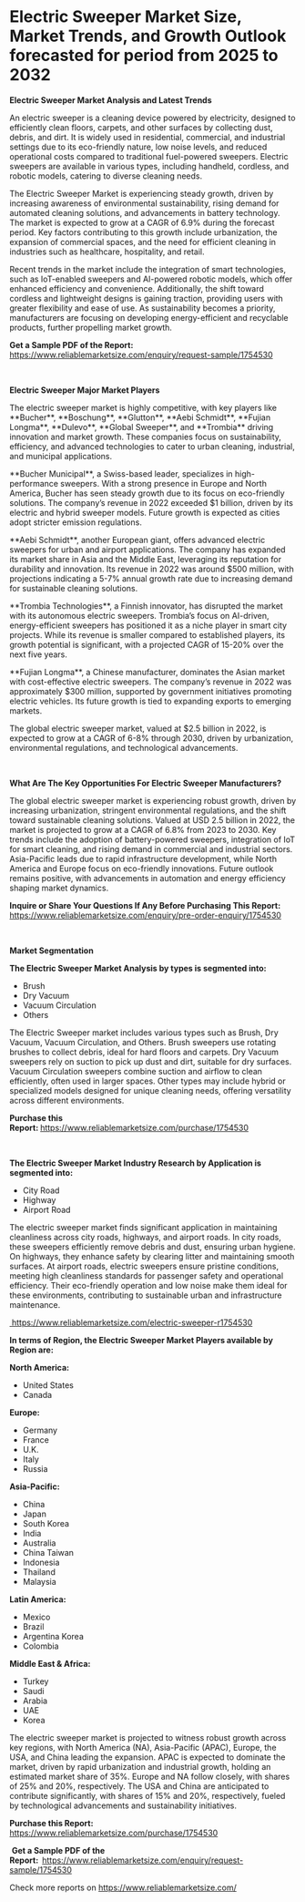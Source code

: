 <p><h1>Electric Sweeper Market Size, Market Trends, and Growth Outlook forecasted for period from 2025 to 2032</h1></p><p><strong>Electric Sweeper Market Analysis and Latest Trends</strong></p>
<p><p>An electric sweeper is a cleaning device powered by electricity, designed to efficiently clean floors, carpets, and other surfaces by collecting dust, debris, and dirt. It is widely used in residential, commercial, and industrial settings due to its eco-friendly nature, low noise levels, and reduced operational costs compared to traditional fuel-powered sweepers. Electric sweepers are available in various types, including handheld, cordless, and robotic models, catering to diverse cleaning needs.</p><p>The Electric Sweeper Market is experiencing steady growth, driven by increasing awareness of environmental sustainability, rising demand for automated cleaning solutions, and advancements in battery technology. The market is expected to grow at a CAGR of 6.9% during the forecast period. Key factors contributing to this growth include urbanization, the expansion of commercial spaces, and the need for efficient cleaning in industries such as healthcare, hospitality, and retail.</p><p>Recent trends in the market include the integration of smart technologies, such as IoT-enabled sweepers and AI-powered robotic models, which offer enhanced efficiency and convenience. Additionally, the shift toward cordless and lightweight designs is gaining traction, providing users with greater flexibility and ease of use. As sustainability becomes a priority, manufacturers are focusing on developing energy-efficient and recyclable products, further propelling market growth.</p></p>
<p><strong>Get a Sample PDF of the Report:&nbsp;</strong> <a href="https://www.reliablemarketsize.com/enquiry/request-sample/1754530?utm_campaign=2005&utm_medium=2&utm_source=Github&utm_content=ia&utm_term=22012025&utm_id=electric-sweeper">https://www.reliablemarketsize.com/enquiry/request-sample/1754530</a></p>
<p>&nbsp;</p>
<p><strong>Electric Sweeper Major Market Players</strong></p>
<p><p>The electric sweeper market is highly competitive, with key players like **Bucher**, **Boschung**, **Glutton**, **Aebi Schmidt**, **Fujian Longma**, **Dulevo**, **Global Sweeper**, and **Trombia** driving innovation and market growth. These companies focus on sustainability, efficiency, and advanced technologies to cater to urban cleaning, industrial, and municipal applications.</p><p>**Bucher Municipal**, a Swiss-based leader, specializes in high-performance sweepers. With a strong presence in Europe and North America, Bucher has seen steady growth due to its focus on eco-friendly solutions. The company’s revenue in 2022 exceeded $1 billion, driven by its electric and hybrid sweeper models. Future growth is expected as cities adopt stricter emission regulations.</p><p>**Aebi Schmidt**, another European giant, offers advanced electric sweepers for urban and airport applications. The company has expanded its market share in Asia and the Middle East, leveraging its reputation for durability and innovation. Its revenue in 2022 was around $500 million, with projections indicating a 5-7% annual growth rate due to increasing demand for sustainable cleaning solutions.</p><p>**Trombia Technologies**, a Finnish innovator, has disrupted the market with its autonomous electric sweepers. Trombia’s focus on AI-driven, energy-efficient sweepers has positioned it as a niche player in smart city projects. While its revenue is smaller compared to established players, its growth potential is significant, with a projected CAGR of 15-20% over the next five years.</p><p>**Fujian Longma**, a Chinese manufacturer, dominates the Asian market with cost-effective electric sweepers. The company’s revenue in 2022 was approximately $300 million, supported by government initiatives promoting electric vehicles. Its future growth is tied to expanding exports to emerging markets.</p><p>The global electric sweeper market, valued at $2.5 billion in 2022, is expected to grow at a CAGR of 6-8% through 2030, driven by urbanization, environmental regulations, and technological advancements.</p></p>
<p>&nbsp;</p>
<p><strong>What Are The Key Opportunities For Electric Sweeper Manufacturers?</strong></p>
<p><p>The global electric sweeper market is experiencing robust growth, driven by increasing urbanization, stringent environmental regulations, and the shift toward sustainable cleaning solutions. Valued at USD 2.5 billion in 2022, the market is projected to grow at a CAGR of 6.8% from 2023 to 2030. Key trends include the adoption of battery-powered sweepers, integration of IoT for smart cleaning, and rising demand in commercial and industrial sectors. Asia-Pacific leads due to rapid infrastructure development, while North America and Europe focus on eco-friendly innovations. Future outlook remains positive, with advancements in automation and energy efficiency shaping market dynamics.</p></p>
<p><strong>Inquire or Share Your Questions If Any Before Purchasing This Report:</strong> <a href="https://www.reliablemarketsize.com/enquiry/pre-order-enquiry/1754530?utm_campaign=2005&utm_medium=2&utm_source=Github&utm_content=ia&utm_term=22012025&utm_id=electric-sweeper">https://www.reliablemarketsize.com/enquiry/pre-order-enquiry/1754530</a></p>
<p>&nbsp;</p>
<p><strong>Market Segmentation</strong></p>
<p><strong>The Electric Sweeper Market Analysis by types is segmented into:</strong></p>
<p><ul><li>Brush</li><li>Dry Vacuum</li><li>Vacuum Circulation</li><li>Others</li></ul></p>
<p><p>The Electric Sweeper market includes various types such as Brush, Dry Vacuum, Vacuum Circulation, and Others. Brush sweepers use rotating brushes to collect debris, ideal for hard floors and carpets. Dry Vacuum sweepers rely on suction to pick up dust and dirt, suitable for dry surfaces. Vacuum Circulation sweepers combine suction and airflow to clean efficiently, often used in larger spaces. Other types may include hybrid or specialized models designed for unique cleaning needs, offering versatility across different environments.</p></p>
<p><strong>Purchase this Report:&nbsp;</strong><a href="https://www.reliablemarketsize.com/purchase/1754530?utm_campaign=2005&utm_medium=2&utm_source=Github&utm_content=ia&utm_term=22012025&utm_id=electric-sweeper">https://www.reliablemarketsize.com/purchase/1754530</a></p>
<p>&nbsp;</p>
<p><strong>The Electric Sweeper Market Industry Research by Application is segmented into:</strong></p>
<p><ul><li>City Road</li><li>Highway</li><li>Airport Road</li></ul></p>
<p><p>The electric sweeper market finds significant application in maintaining cleanliness across city roads, highways, and airport roads. In city roads, these sweepers efficiently remove debris and dust, ensuring urban hygiene. On highways, they enhance safety by clearing litter and maintaining smooth surfaces. At airport roads, electric sweepers ensure pristine conditions, meeting high cleanliness standards for passenger safety and operational efficiency. Their eco-friendly operation and low noise make them ideal for these environments, contributing to sustainable urban and infrastructure maintenance.</p></p>
<p><a href="https://www.reliablemarketsize.com/electric-sweeper-r1754530?utm_campaign=2005&utm_medium=2&utm_source=Github&utm_content=ia&utm_term=22012025&utm_id=electric-sweeper">&nbsp;https://www.reliablemarketsize.com/electric-sweeper-r1754530</a></p>
<p><strong>In terms of Region, the Electric Sweeper Market Players available by Region are:</strong></p>
<p>
    <p> <strong> North America: </strong>
        <ul>
            <li>United States</li>
            <li>Canada</li>
        </ul>
        </p> 
    <p> <strong> Europe: </strong>
        <ul>
            <li>Germany</li>
            <li>France</li>
            <li>U.K.</li>
            <li>Italy</li>
            <li>Russia</li>
        </ul>
        </p> 
    <p> <strong> Asia-Pacific: </strong>
        <ul>
            <li>China</li>
            <li>Japan</li>
            <li>South Korea</li>
            <li>India</li>
            <li>Australia</li>
            <li>China Taiwan</li>
            <li>Indonesia</li>
            <li>Thailand</li>
            <li>Malaysia</li>
        </ul>
        </p> 
    <p> <strong> Latin America: </strong>
        <ul>
            <li>Mexico</li>
            <li>Brazil</li>
            <li>Argentina Korea</li>
            <li>Colombia</li>
        </ul>
        </p> 
    <p> <strong> Middle East & Africa: </strong>
        <ul>
            <li>Turkey</li>
            <li>Saudi</li>
            <li>Arabia</li>
            <li>UAE</li>
            <li>Korea</li>
        </ul>
    </p>
    </p>
<p><p>The electric sweeper market is projected to witness robust growth across key regions, with North America (NA), Asia-Pacific (APAC), Europe, the USA, and China leading the expansion. APAC is expected to dominate the market, driven by rapid urbanization and industrial growth, holding an estimated market share of 35%. Europe and NA follow closely, with shares of 25% and 20%, respectively. The USA and China are anticipated to contribute significantly, with shares of 15% and 20%, respectively, fueled by technological advancements and sustainability initiatives.</p></p>
<p><strong>Purchase this Report: </strong><a href="https://www.reliablemarketsize.com/purchase/1754530?utm_campaign=2005&utm_medium=2&utm_source=Github&utm_content=ia&utm_term=22012025&utm_id=electric-sweeper">https://www.reliablemarketsize.com/purchase/1754530</a></p>
<p>&nbsp;<strong>Get a Sample PDF of the Report:&nbsp;&nbsp;</strong><a href="https://www.reliablemarketsize.com/enquiry/request-sample/1754530?utm_campaign=2005&utm_medium=2&utm_source=Github&utm_content=ia&utm_term=22012025&utm_id=electric-sweeper">https://www.reliablemarketsize.com/enquiry/request-sample/1754530</a></p>
<p><strong></strong></p>
<p>Check more reports on <a href="https://www.reliablemarketsize.com/?utm_campaign=2005&utm_medium=2&utm_source=Github&utm_content=ia&utm_term=22012025&utm_id=electric-sweeper">https://www.reliablemarketsize.com/</a></p>